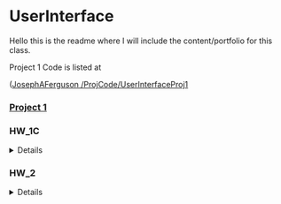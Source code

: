 # UserInterface
Hello this is the readme where I will include the content/portfolio for this class.

Project 1 Code is listed at 

([JosephAFerguson
/ProjCode/UserInterfaceProj1](https://github.com/JosephAFerguson/ProjCode/tree/main/UserInterfaceProj1)

### [Project 1](readmes/Project1_README.md)
### HW_1C
<details>
I started with the basic template and then added the html tags I needed. I gave them classes and id's that made sense with the layout I had faintly in my mind. I then added styles. Not good looking, but a variety to try and show what I've learned. This was the final result of coding activity 1.
<img width="1894" height="901" alt="image" src="https://github.com/user-attachments/assets/fd13b7be-552b-4569-bdf6-7389a7392a03" />
Doing coding activity 2 I added the script, with the event listener and template entries and functions. I then decided I wanted the "stats" to be at the top of the screen, and the past entries at the bottom of the screen so I added those accordingly in my html and css. I filled out the template functions. Here I decided I wanted three faces to change with my current mood, so I added more svg shapes. After those additions I was finished. This was the final result of coding activity 2.

<img width="1879" height="917" alt="image" src="https://github.com/user-attachments/assets/31e8acbd-e660-46bb-a408-fa1f77d533db" />

If I add this journal entry: 

<img width="943" height="388" alt="image" src="https://github.com/user-attachments/assets/32052fd8-a2fd-4601-b9d5-aebd589feb9d" />

I get these new stats at the top of my screen: 

<img width="425" height="264" alt="image" src="https://github.com/user-attachments/assets/3e8b2e52-8af1-42f2-bd54-eef8e08c2486" />
</details>

### HW_2
<details>
  I started with the advanced javascript tutorial linked. Fortunately, I have already had a little experience with javascript so reviewing this material was not too hard. I then completely the part 1 of the homework - the advanced javascript questions.
  After this I followed throught the svelte tutorial, downloaded vscode, node.jc, and setup my svelte project folder in vscode for project 1. This completeled one task for the svelte part of this HW.
  The next things to do were to contribute to project 1. I will link that here [Project 1](readmes/Project1_README.md).
</details>



